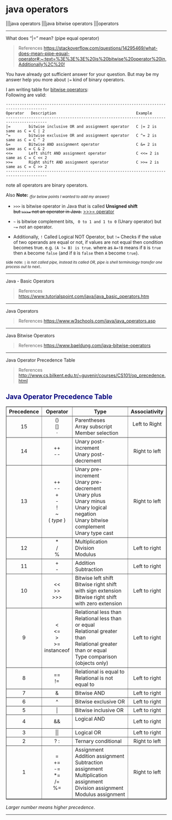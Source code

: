 # java operators

|||java operators |||java bitwise operators |||operators

---

What does “|=” mean? (pipe equal operator)

> References
> <https://stackoverflow.com/questions/14295469/what-does-mean-pipe-equal-operator#:~:text=%3E%3E%3E%20is%20bitwise%20operator%20in,Additionally%2C%20!>

You have already got sufficient answer for your question. But may be my answer help you more about `|=` kind of binary operators.    
 
I am writing table for [bitwise operators][1]:  
Following are valid:  

    ----------------------------------------------------------------------------------------
    Operator   Description	                                 Example
    ----------------------------------------------------------------------------------------
    |=	      bitwise inclusive OR and assignment operator   C |= 2 is same as C = C | 2
    ^=	      bitwise exclusive OR and assignment operator   C ^= 2 is same as C = C ^ 2
    &=	      Bitwise AND assignment operator	             C &= 2 is same as C = C & 2
    <<=	      Left shift AND assignment operator	         C <<= 2 is same as C = C << 2
    >>=	      Right shift AND assignment operator	         C >>= 2 is same as C = C >> 2  
    ----------------------------------------------------------------------------------------

note all operators are binary operators.    

Also **Note:** <sub>*(for below points I wanted to add my answer)*</sub>  

*  `>>>` is bitwise operator in Java that is called **Unsigned shift**   
    <del>but  `>>>=` not an operator in Java.</del> [>>>= operator][2]  
   
*   `~` is bitwise complement bits, ` 0 to 1 and 1 to 0` (Unary operator) but `~=` not an operator.  

*   Additionally,  `!` Called Logical NOT Operator, but `!=` Checks if the value of two operands are equal or not, if values are not equal then condition becomes true. e.g. `(A != B) is true`. where as `A=!B` means if `B` is `true` then `A` become `false` (and if `B` is `false` then `A` become `true`).  


<sub>side note: *`|` is not called pipe, instead its called OR, pipe is shell terminology transfer one process out to next..*</sub> 


  [1]: http://www.tutorialspoint.com/java/java_basic_operators.htm
  [2]: http://bmanolov.free.fr/javaoperators.php

---

Java - Basic Operators

> References
> <https://www.tutorialspoint.com/java/java_basic_operators.htm>

---

Java Operators

> References
> <https://www.w3schools.com/java/java_operators.asp>

---

Java Bitwise Operators

> References
> <https://www.baeldung.com/java-bitwise-operators>

---

Java Operator Precedence Table

> References
> <http://www.cs.bilkent.edu.tr/~guvenir/courses/CS101/op_precedence.html>

<h2><font color="navy">Java Operator Precedence Table</font></h2>
<table border="1" cellspacing="1" cellpadding="2">
<tbody><tr><th>Precedence</th><th>Operator</th><th>Type</th><th>Associativity</th></tr>
<tr>
  <td align="center">15</td>
  <td align="center">()<br>[]<br>·</td>
  <td>Parentheses<br>Array subscript<br>Member selection<br></td>
  <td align="center">Left to Right<p></p></td>
</tr>
<tr>
  <td align="center">14</td>
  <td align="center">++<br>--</td>
  <td>Unary post-increment<br>Unary post-decrement</td>
  <td align="center">Right to left</td>
</tr>
 <tr>
  <td align="center">13</td>
  <td align="center">++<br>--<br>+<br>-<br>!<br>~<br>( <i>type</i> )</td>
  <td>Unary pre-increment<br>Unary pre-decrement<br>Unary plus<br>Unary minus<br>Unary logical negation<br>Unary bitwise complement<br>Unary type cast</td>
  <td align="center">Right to left</td>
</tr>
<tr>
  <td align="center">12</td>
  <td align="center"> * <br> / <br> % </td>
  <td>Multiplication<br>Division<br>Modulus</td>
  <td align="center">Left to right</td>
</tr>
<tr>
  <td align="center">11</td>
  <td align="center">+<br>-<o:p></o:p></td>
  <td>Addition<br>Subtraction</td>
  <td align="center">Left to right</td>
</tr>
<tr>
  <td align="center">10</td>
  <td align="center">&lt;&lt;<br>&gt;&gt;<br>&gt;&gt;&gt;</td>
  <td>Bitwise left shift<br>Bitwise right shift with sign extension<br>Bitwise right shift with zero extension</td>
  <td align="center">Left to right</td>
</tr>
<tr>
  <td align="center">9</td>
  <td align="center">&lt;<br>&lt;=<br>&gt;<br>&gt;=<br>instanceof</td>
  <td>Relational less than<br>Relational less than or equal<br>Relational greater than<br>Relational greater than or equal<br>Type comparison (objects only)</td>
  <td align="center">Left to right</td>
</tr>
<tr>
  <td align="center">8</td>
  <td align="center">==<br>!=</td>
  <td>Relational is equal to<br>Relational is not equal to</td>
  <td align="center">Left to right</td>
</tr>
 <tr>
  <td align="center">7</td>
  <td align="center">&amp;</td>
  <td>Bitwise AND</td>
  <td align="center">Left to right</td>
</tr>
 <tr>
  <td align="center">6</td>
  <td align="center">^</td>
  <td>Bitwise exclusive OR</td>
  <td align="center">Left to right</td>
</tr>
<tr>
  <td align="center">5</td>
  <td align="center">|</td>
  <td>Bitwise inclusive OR</td>
  <td align="center">Left to right</td>
</tr>
<tr>
  <td align="center">4</td>
  <td align="center">&amp;&amp;</td>
  <td>Logical AND<p></p>
  </td>
  <td align="center">Left to right</td>
</tr>
 <tr>
  <td align="center">3</td>
  <td align="center">||</td>
  <td>Logical OR</td>
  <td align="center">Left to right</td>
</tr>
<tr>
  <td align="center">2</td>
  <td align="center">? :</td>
  <td>Ternary conditional</td>
  <td align="center">Right to left</td>
</tr>
<tr>
  <td align="center">1</td>
  <td align="center">=<br>+=<br>-=<br>*=<br>/=<br>%=</td>
  <td>Assignment<br>Addition assignment<br>Subtraction assignment<br>Multiplication assignment<br>Division assignment<br>Modulus assignment</td>
  <td align="center">Right to left</td>
</tr>
</tbody></table>
<p><i>Larger number means higher precedence</i>.</p>

---
